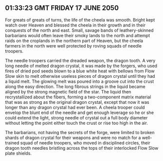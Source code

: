 ## 01:33:23 GMT FRIDAY 17 JUNE 2050
For greats of greats of turns, the life of the cheela was smooth. Bright kept watch over Heaven and blessed the cheela in their growth and in their conquests of the north and east. Small, savage bands of leathery-skinned barbarians would often leave their smoky lands to the north and attempt raids on the croplands in the northern part of Heaven, but the cheela farmers in the north were well protected by roving squads of needle troopers.

The needle troopers carried the dreaded weapon, the dragon tooth. A very long needle of melted dragon crystal, it was made by the forgers, who used fires of dried pod seeds blown to a blue white heat with bellows from Flow Slow skin to melt otherwise useless pieces of dragon crystal until they had a liquid melt. The glowing melt was poured into a groove cut into the crust along the easy direction. The long fibrous strings in the liquid became aligned by the strong magnetic field of the star. The liquid then recrystallized about the fibers, forming a two-component matrix material that was as strong as the original dragon crystal, except that now it was longer than any dragon crystal had ever been. A cheela trooper could envelop the blunt end of the needle and get enough leverage so he or she could extend the light, strong needle of crystal out a full body diameter without letting the point either touch the crust or rise too high in the air.

The barbarians, not having the secrets of the forge, were limited to broken shards of dragon crystal for their weapons and were no match for a well-trained squad of needle troopers, who moved in disciplined circles, their dragon tooth needles bristling across the tops of their interlocked Flow Slow plate shields.